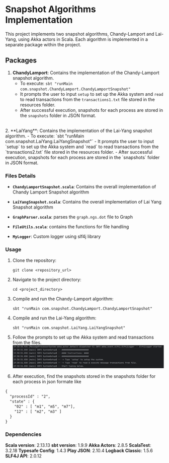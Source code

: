 # Snapshot Algorithms Implementation

This project implements two snapshot algorithms, Chandy-Lamport and Lai-Yang, using Akka actors in Scala. Each algorithm is implemented in a separate package within the project.

## Packages

1. **ChandyLamport**: Contains the implementation of the Chandy-Lamport snapshot algorithm.
   - To execute: `sbt "runMain com.snapshot.ChandyLamport.ChandyLamportSnapshot"`
   - It prompts the user to input `setup` to set up the Akka system and `read` to read transactions from the `transactions1.txt` file stored in the resources folder.
   - After successful execution, snapshots for each process are stored in the `snapshots` folder in JSON format.
<br/>
2. **LaiYang**: Contains the implementation of the Lai-Yang snapshot algorithm.
   - To execute: `sbt "runMain com.snapshot.LaiYang.LaiYangSnapshot"`
   - It prompts the user to input `setup` to set up the Akka system and `read` to read transactions from the `transactions2.txt` file stored in the resources folder.
   - After successful execution, snapshots for each process are stored in the `snapshots` folder in JSON format.

### Files Details
- **`ChandyLamportSnapshot.scala`**: Contains the overall implementation of Chandy Lamport Snapshot algorithm

- **`LaiYangSnapshot.scala`**: Contains the overall implementation of Lai Yang Snapshot algorithm

- **`GraphParser.scala`**: parses the `graph.ngs.dot` file to Graph

- **`FileUtils.scala`**: contains the functions for file handling

- **`MyLogger`**: Custom logger using slf4j library

### Usage

1. Clone the repository:
   ``` 
   git clone <repository_url> 
   ```
2. Navigate to the project directory:
    ```
    cd <project_directory>
    ```
3. Compile and run the Chandy-Lamport algorithm:
    ```
    sbt "runMain com.snapshot.ChandyLamport.ChandyLamportSnapshot"
    ```
4. Compile and run the Lai-Yang algorithm:
    ```
    sbt "runMain com.snapshot.LaiYang.LaiYangSnapshot"
    ```
5. Follow the prompts to set up the Akka system and read transactions from the files.
![instructions](./instructions.png)

6. After execution, find the snapshots stored in the snapshots folder for each process in json formate like
```
{
  "processId" : "2",
  "state" : {
    "02" : [ "m1", "m5", "m7"],
    "12" : [ "m2", "m3" ]
  }
}
```

### Dependencies
**Scala version**: 2.13.13
**sbt version**: 1.9.9
**Akka Actors**: 2.8.5
**ScalaTest**: 3.2.18
**Typesafe Config**: 1.4.3
**Play JSON**: 2.10.4
**Logback Classic**: 1.5.6
**SLF4J API**: 2.0.12

